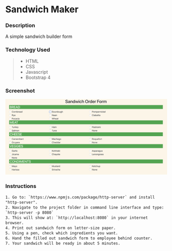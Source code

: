 # Sandwich Maker

### Description 
A simple sandwich builder form

### Technology Used
> * HTML
> * CSS
> * Javascript
> * Bootstrap 4

### Screenshot
<img src="./screenshots/pic.png">

### Instructions
```
1. Go to: `https://www.npmjs.com/package/http-server` and install "http-server".  
2. Navigate to the project folder in command line interface and type: `http-server -p 8080`  
3. This will show at: `http://localhost:8080` in your internet browser.  
4. Print out sandwich form on letter-size paper.
5. Using a pen, check which ingredients you want.
6. Hand the filled out sandwich form to employee behind counter.
7. Your sandwich will be ready in about 5 minutes.
```
